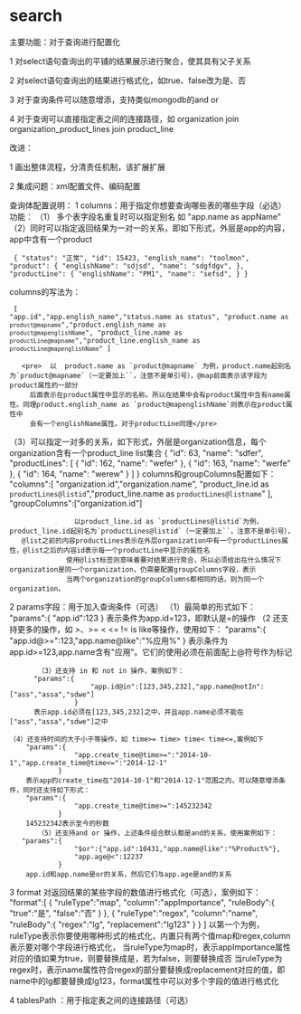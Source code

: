 search
======

主要功能：对于查询进行配置化

1 对select语句查询出的平铺的结果展示进行聚合，使其具有父子关系

2 对select语句查询出的结果进行格式化，如true、false改为是、否

3 对于查询条件可以随意增添，支持类似mongodb的and or

4 对于查询可以直接指定表之间的连接路径，如 organization join organization_product_lines join product_line

改进：

1 画出整体流程，分清责任机制，该扩展扩展

2 集成问题：xml配置文件、编码配置

查询体配置说明：
1 columns：用于指定你想要查询哪些表的哪些字段（必选）
功能：
（1） 多个表字段名重复时可以指定别名 如 "app.name as appName"
（2）同时可以指定返回结果为一对一的关系，即如下形式，外层是app的内容，app中含有一个product
       <pre><code>
       	{
            "status": "正常",
            "id": 15423,
            "english_name": "toolmon",
            "product": {
                "englishName": "sdjsd",
                "name": "sdgfdgv",
            },
            "productLine": {
                "englishName": "PM1",
                "name": "sefsd",
            }
        }
	</code></pre>
    columns的写法为：
    <pre><code>
    [ 
    	"app.id","app.english_name","status.name as status",
	    "product.name as `product@mapname`","product.english_name as `product@mapenglishName`",
	    "product_line.name as `productLine@mapname`","product_line.english_name as `productLine@mapenglishName`"
    ]
    </code></pre>
    
       <pre>  以  product.name as `product@mapname` 为例，product.name起别名为`product@mapname`（一定要加上``，注意不是单引号），@map前面表示该字段为product属性的一部分
         后面表示在product属性中显示的名称。所以在结果中会有product属性中含有name属性。同理product.english_name as `product@mapenglishName`则表示在product属性中
         会有一个englishName属性。对于productLine同理</pre>
         
（3）可以指定一对多的关系，如下形式，外层是organization信息，每个organization含有一个product_line list集合
   		{
            "id": 63,
            "name": "sdfer",
            "productLines": [
                {
                    "id": 162,
                    "name": "wefer"
                },
                {
                    "id": 163,
                    "name": "werfe"
                },
                {
                    "id": 164,
                    "name": "werew"
                }
            ]
        }
      columns和groupColumns配置如下：
        "columns":[ 
        	"organization.id","organization.name",
		  	"product_line.id as `productLines@listid`","product_line.name as `productLines@listname`"
		],
		"groupColumns":["organization.id"]
		
                    以product_line.id as `productLines@listid`为例，product_line.id起别名为`productLines@listid`（一定要加上``，注意不是单引号），
       @list之前的内容productLines表示在外层organization中有一个productLines属性，@list之后的内容id表示每一个productLine中显示的属性名
                  使用@list标签则意味着要对结果进行聚合，所以必须给出在什么情况下organization是同一个organization，仍需要配置groupColumns字段，表示
                  当两个organization的groupColumns都相同的话，则为同一个organization。

2   params字段：用于加入查询条件（可选）
           （1）最简单的形式如下：
          "params":{
		    			"app.id":123
		  			}
		  表示条件为app.id=123，即默认是=的操作
	（2  还支持更多的操作，如 >、>= < <= != is like等操作，使用如下：
		  "params":{
		    			"app.id@>=":123,"app.name@like":"%应用%"
		  			}
		 表示条件为app.id>=123,app.name含有"应用"。它们的使用必须在前面配上@符号作为标记
		 
           （3）还支持 in 和 not in 操作，案例如下：
		  "params":{
		    			"app.id@in":[123,345,232],"app.name@notIn":["ass","assa","sdwe"]
		  			}
		  表示app.id必须在[123,345,232]之中，并且app.name必须不能在["ass","assa","sdwe"]之中
		
	（4）还支持时间的大于小于等操作，如 time>= time> time< time<=,案例如下
		"params":{
		    		"app.create_time@time>=":"2014-10-1","app.create_time@time<=":"2014-12-1"
		  		}
		表示app的create_time在"2014-10-1"和"2014-12-1"范围之内，可以随意增添条件，同时还支持如下形式：
		"params":{
		    		"app.create_time@time>=":145232342
		  		}
		145232342表示至今的秒数
           （5）还支持and or 操作，上述条件组合默认都是and的关系，使用案例如下：
       "params":{
		    		"$or":{"app.id":10431,"app.name@like":"%Product%"},
		    		"app.age@<":12237 
		  		}
		app.id和app.name是or的关系，然后它们与app.age是and的关系
3  format 对返回结果的某些字段的数值进行格式化（可选），案例如下：
	"format":[
		  			{
		  				"ruleType":"map",
		  				"column":"appImportance",
		  				"ruleBody":{
		  					"true":"是",
		  					"false":"否"
		  				}
		  			},
		  			{
		  				"ruleType":"regex",
		  				"column":"name",
		  				"ruleBody":{
		  					"regex":"lg",
		  					"replacement":"lg123"
		  				}
		  			}
		  	]
	以第一个为例，ruleType表示你要使用哪种形式的格式化，内置只有两个值map和regex,column表示要对哪个字段进行格式化，
	当ruleType为map时，表示appImportance属性对应的值如果为true，则要替换成是，若为false，则要替换成否
	当ruleType为regex时，表示name属性符合regex的部分要替换成replacement对应的值，即name中的lg都要替换成lg123，format属性中可以对多个字段的值进行格式化

4   tablesPath ：用于指定表之间的连接路径（可选）
    
